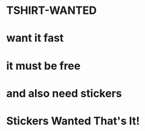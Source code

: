 # TSHIRT-WANTED
# want it fast
# it must be free
# and also need stickers
# Stickers Wanted That's It!
